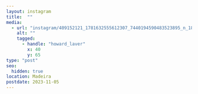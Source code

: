 ```yaml
---
layout: instagram
title:  ""
media:
  - url: "instagram/409152121_1781632555612307_7440194590483523895_n_18030618346683744.jpg"
    alt: ""
    tagged:
      - handle: "howard_laver"
        x: 40
        y: 65
type: "post"
seo:
  hidden: true
location: Madeira
postdate: 2023-11-05
---
```

